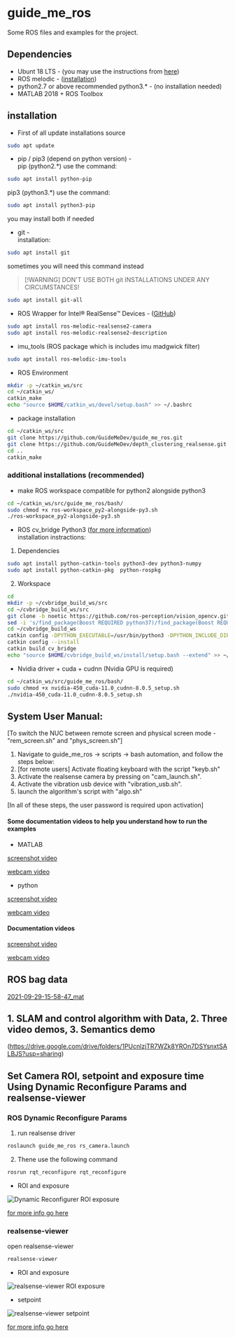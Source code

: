 # guide_me_ros
Some ROS files and examples for the project.


## Dependencies
* Ubunt 18 LTS - (you may use the instructions from [here](https://www.itzgeek.com/how-tos/linux/ubuntu-how-tos/how-to-install-ubuntu-18-04-alongside-with-windows-10-or-8-in-dual-boot.html))
* ROS melodic - ([installation](http://wiki.ros.org/melodic/Installation/Ubuntu))
* python2.7 or above recommended python3.* - (no installation needed)
* MATLAB 2018 + ROS Toolbox


## installation
* First of all update installations source
```bash
sudo apt update
```

* pip / pip3 (depend on python version) -\
pip (python2.*) use the command:
```bash
sudo apt install python-pip
```
pip3 (python3.*) use the command:
```bash
sudo apt install python3-pip
```
you may install both if needed

* git -\
installation:
```bash
sudo apt install git
```
sometimes you will need this command instead
> [!WARNING] DON'T USE BOTH git INSTALLATIONS UNDER ANY CIRCUMSTANCES!
```bash
sudo apt install git-all
```

* ROS Wrapper for Intel® RealSense™ Devices - ([GitHub](https://github.com/IntelRealSense/realsense-ros))
```bash
sudo apt install ros-melodic-realsense2-camera
sudo apt install ros-melodic-realsense2-description
```

* imu_tools (ROS package which is includes imu madgwick filter)
```bash
sudo apt install ros-melodic-imu-tools
```

* ROS Environment
```bash
mkdir -p ~/catkin_ws/src
cd ~/catkin_ws/
catkin_make
echo "source $HOME/catkin_ws/devel/setup.bash" >> ~/.bashrc
```

* package installation
```bash
cd ~/catkin_ws/src
git clone https://github.com/GuideMeDev/guide_me_ros.git
git clone https://github.com/GuideMeDev/depth_clustering_realsense.git (recommended)
cd ..
catkin_make
```


### additional installations (recommended)
* make ROS workspace compatible for python2 alongside python3
```bash
cd ~/catkin_ws/src/guide_me_ros/bash/
sudo chmod +x ros-workspace_py2-alongside-py3.sh
./ros-workspace_py2-alongside-py3.sh
```

* ROS cv_bridge Python3 ([for more information](https://cyaninfinite.com/ros-cv-bridge-with-python-3/))\
installation instractions:
1. Dependencies
```bash
sudo apt install python-catkin-tools python3-dev python3-numpy
sudo apt install python-catkin-pkg  python-rospkg
```
2. Workspace
```bash
cd
mkdir -p ~/cvbridge_build_ws/src
cd ~/cvbridge_build_ws/src
git clone -b noetic https://github.com/ros-perception/vision_opencv.git
sed -i 's/find_package(Boost REQUIRED python37)/find_package(Boost REQUIRED python3)/' vision_opencv/cv_bridge/CMakeLists.txt
cd ~/cvbridge_build_ws
catkin config -DPYTHON_EXECUTABLE=/usr/bin/python3 -DPYTHON_INCLUDE_DIR=/usr/include/python3.6m -DPYTHON_LIBRARY=/usr/lib/x86_64-linux-gnu/libpython3.6m.so
catkin config --install
catkin build cv_bridge
echo "source $HOME/cvbridge_build_ws/install/setup.bash --extend" >> ~/.bashrc
```
* Nvidia driver + cuda + cudnn (Nvidia GPU is required)
```bash
cd ~/catkin_ws/src/guide_me_ros/bash/
sudo chmod +x nvidia-450_cuda-11.0_cudnn-8.0.5_setup.sh
./nvidia-450_cuda-11.0_cudnn-8.0.5_setup.sh
```


## System User Manual:
[To switch the NUC between remote screen and physical screen mode - "rem_screen.sh" and "phys_screen.sh"]
1. Navigate to guide_me_ros -> scripts -> bash automation, and follow the steps below:
2. [for remote users] Activate floating keyboard with the script "keyb.sh"
3. Activate the realsense camera by pressing on "cam_launch.sh".
4. Activate the vibration usb device with "vibration_usb.sh".
5. launch the algorithm's script with "algo.sh"

[In all of these steps, the user password is required upon activation]

#### Some documentation videos to help you understand how to run the examples

* MATLAB

[screenshot video](https://drive.google.com/file/d/1rhiD_EtPqLLo9cVh6T4AxgHytVJ7IKfW/view?usp=sharing)

[webcam video](https://drive.google.com/file/d/1Wdv-fHuqVAz7jxolYuE3gGCZEKZuvgsw/view?usp=sharing)

* python

[screenshot video](https://drive.google.com/file/d/1FYwYNqP-A05kN1gFn2AOkY7XnlN1-QOK/view?usp=sharing)

[webcam video](https://drive.google.com/file/d/1NHHETOlIXJpJY5XEiI88ae1Q-zH_ZJVw/view?usp=sharing)


#### Documentation videos

[screenshot video](https://drive.google.com/file/d/1Yzw4zYNAInqfZi3sKzdEYf4n6wITRwMs/view?usp=sharing)

[webcam video](https://drive.google.com/file/d/1WVBhSKD-wPd2ZxDWMlfQ9U6kBPCHd2yJ/view?usp=sharing)


## ROS bag data

[2021-09-29-15-58-47_mat](https://drive.google.com/drive/folders/16rqd9QOSTA8Iqoz_WU-HwOWH4pjT6iHJ?usp=sharing)

## 1. SLAM and control algorithm with Data, 2. Three video demos, 3. Semantics demo

(https://drive.google.com/drive/folders/1PUcnlzjTR7WZk8YROn7DSYsnxtSALBJS?usp=sharing)

## Set Camera ROI, setpoint and exposure time Using Dynamic Reconfigure Params and realsense-viewer

### ROS Dynamic Reconfigure Params

1. run realsense driver
```bash
roslaunch guide_me_ros rs_camera.launch
```
2. Thene use the following command

```bash
rosrun rqt_reconfigure rqt_reconfigure
```

* ROI and exposure

![Dynamic Reconfigurer ROI exposure](https://github.com/GuideMeDev/guide_me_ros/blob/master/doc/rqt_screenshot.png)

[for more info go here](https://github.com/IntelRealSense/realsense-ros#set-camera-controls-using-dynamic-reconfigure-params)

### realsense-viewer

open realsense-viewer

```bash
realsense-viewer
```

* ROI and exposure

![realsense-viewer ROI exposure](https://github.com/GuideMeDev/guide_me_ros/blob/master/doc/realsense-viewer_screenshot.png)

* setpoint

![realsense-viewer setpoint](https://github.com/GuideMeDev/guide_me_ros/blob/master/doc/realsense-viewer_2_screenshot.png)


[for more info go here](https://github.com/GuideMeDev/guide_me_ros-private/blob/master/doc/BKMs_For_Tuning_Intel_RealSense_D4xx_Cameras_Whitepaper_2.0.pdf)
